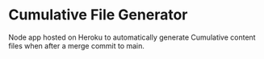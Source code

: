 # Cumulative File Generator

Node app hosted on Heroku to automatically generate Cumulative content files when after a merge commit to main.
